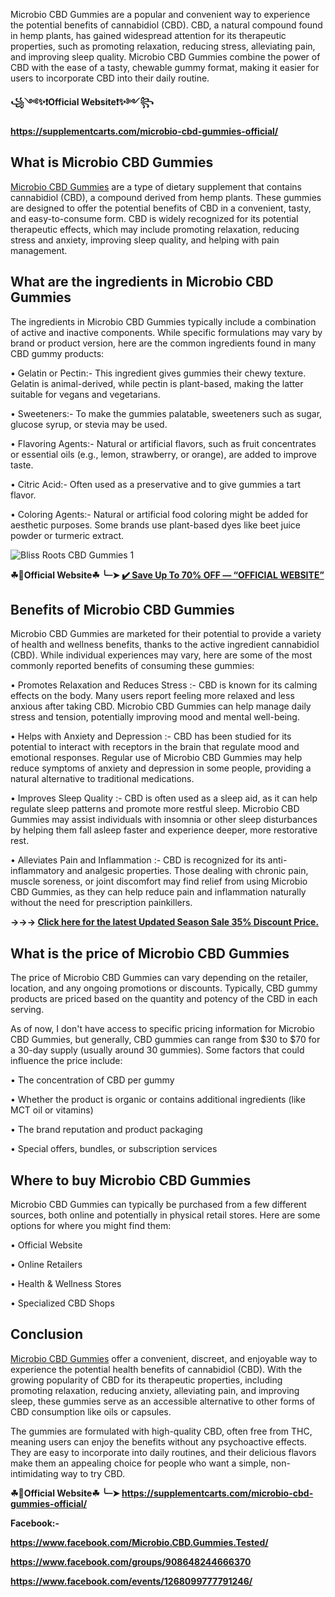 Microbio CBD Gummies are a popular and convenient way to experience the potential benefits of cannabidiol (CBD). CBD, a natural compound found in hemp plants, has gained widespread attention for its therapeutic properties, such as promoting relaxation, reducing stress, alleviating pain, and improving sleep quality. Microbio CBD Gummies combine the power of CBD with the ease of a tasty, chewable gummy format, making it easier for users to incorporate CBD into their daily routine.

**꧁༺✨❗Official Website❗✨༻꧂**

**https://supplementcarts.com/microbio-cbd-gummies-official/**

## What is Microbio CBD Gummies

[Microbio CBD Gummies](https://healthquerys.com/microbio-cbd-gummies-reviews/) are a type of dietary supplement that contains cannabidiol (CBD), a compound derived from hemp plants. These gummies are designed to offer the potential benefits of CBD in a convenient, tasty, and easy-to-consume form. CBD is widely recognized for its potential therapeutic effects, which may include promoting relaxation, reducing stress and anxiety, improving sleep quality, and helping with pain management.


## What are the ingredients in Microbio CBD Gummies

The ingredients in Microbio CBD Gummies typically include a combination of active and inactive components. While specific formulations may vary by brand or product version, here are the common ingredients found in many CBD gummy products:

•	Gelatin or Pectin:-  This ingredient gives gummies their chewy texture. Gelatin is animal-derived, while pectin is plant-based, making the latter suitable for vegans and vegetarians.

•	Sweeteners:-  To make the gummies palatable, sweeteners such as sugar, glucose syrup, or stevia may be used.

•	Flavoring Agents:-  Natural or artificial flavors, such as fruit concentrates or essential oils (e.g., lemon, strawberry, or orange), are added to improve taste.

•	Citric Acid:-  Often used as a preservative and to give gummies a tart flavor.

•	Coloring Agents:-  Natural or artificial food coloring might be added for aesthetic purposes. Some brands use plant-based dyes like beet juice powder or turmeric extract.

![Bliss Roots CBD Gummies 1](https://github.com/user-attachments/assets/2dba8425-a729-48ad-be69-c6a730502152)

**☘📣Official Website☘ ╰┈➤ [✔️ Save Up To 70% OFF — “OFFICIAL WEBSITE”](https://supplementcarts.com/microbio-cbd-gummies-official/)**

## Benefits of Microbio CBD Gummies

Microbio CBD Gummies are marketed for their potential to provide a variety of health and wellness benefits, thanks to the active ingredient cannabidiol (CBD). While individual experiences may vary, here are some of the most commonly reported benefits of consuming these gummies:

•	Promotes Relaxation and Reduces Stress :- CBD is known for its calming effects on the body. Many users report feeling more relaxed and less anxious after taking CBD. Microbio CBD Gummies can help manage daily stress and tension, potentially improving mood and mental well-being.

•	Helps with Anxiety and Depression :- CBD has been studied for its potential to interact with receptors in the brain that regulate mood and emotional responses. Regular use of Microbio CBD Gummies may help reduce symptoms of anxiety and depression in some people, providing a natural alternative to traditional medications.

•	Improves Sleep Quality :- CBD is often used as a sleep aid, as it can help regulate sleep patterns and promote more restful sleep. Microbio CBD Gummies may assist individuals with insomnia or other sleep disturbances by helping them fall asleep faster and experience deeper, more restorative rest.

•	Alleviates Pain and Inflammation :- CBD is recognized for its anti-inflammatory and analgesic properties. Those dealing with chronic pain, muscle soreness, or joint discomfort may find relief from using Microbio CBD Gummies, as they can help reduce pain and inflammation naturally without the need for prescription painkillers.

**→→→ [Click here for the latest Updated Season Sale 35% Discount Price.](https://supplementcarts.com/microbio-cbd-gummies-official/)**

## What is the price of Microbio CBD Gummies

The price of Microbio CBD Gummies can vary depending on the retailer, location, and any ongoing promotions or discounts. Typically, CBD gummy products are priced based on the quantity and potency of the CBD in each serving.

As of now, I don't have access to specific pricing information for Microbio CBD Gummies, but generally, CBD gummies can range from $30 to $70 for a 30-day supply (usually around 30 gummies). Some factors that could influence the price include:

•	The concentration of CBD per gummy

•	Whether the product is organic or contains additional ingredients (like MCT oil or vitamins)

•	The brand reputation and product packaging

•	Special offers, bundles, or subscription services

## Where to buy Microbio CBD Gummies

Microbio CBD Gummies can typically be purchased from a few different sources, both online and potentially in physical retail stores. Here are some options for where you might find them:

•	Official Website

•	Online Retailers

•	Health & Wellness Stores

•	Specialized CBD Shops


## Conclusion

[Microbio CBD Gummies](https://healthquerys.com/microbio-cbd-gummies-reviews/) offer a convenient, discreet, and enjoyable way to experience the potential health benefits of cannabidiol (CBD). With the growing popularity of CBD for its therapeutic properties, including promoting relaxation, reducing anxiety, alleviating pain, and improving sleep, these gummies serve as an accessible alternative to other forms of CBD consumption like oils or capsules.

The gummies are formulated with high-quality CBD, often free from THC, meaning users can enjoy the benefits without any psychoactive effects. They are easy to incorporate into daily routines, and their delicious flavors make them an appealing choice for people who want a simple, non-intimidating way to try CBD.

**☘📣Official Website☘ ╰┈➤ https://supplementcarts.com/microbio-cbd-gummies-official/**

**Facebook:-**

**https://www.facebook.com/Microbio.CBD.Gummies.Tested/**

**https://www.facebook.com/groups/908648244666370**

**https://www.facebook.com/events/1268099777791246/**
